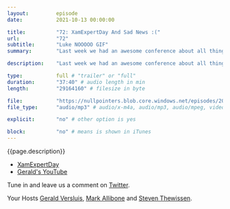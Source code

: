 ```yaml
---
layout:         episode
date: 			2021-10-13 00:00:00

title: 			"72: XamExpertDay And Sad News :("
url:        	"72"
subtitle: 		"Luke NOOOOO GIF"
summary: 		"Last week we had an awesome conference about all things Xamarin and MAUI, let's talk about it! Also, stick around until the end because there will be some sad news. Number 5 will shock you!"

description: 	"Last week we had an awesome conference about all things Xamarin and MAUI, let's talk about it! Also, stick around until the end because there will be some sad news. Number 5 will shock you!"

type:			full # "trailer" or "full"
duration: 		"37:40" # audio length in min
length: 		"29164160" # filesize in byte

file: 			"https://nullpointers.blob.core.windows.net/episodes/20211013_XamExpertDay.mp3"
file_type: 		"audio/mp3" # audio/x-m4a, audio/mp3, audio/mpeg, video/quicktime, video/mp4, video/x-m4v, application/pdf, and document/x-epub

explicit: 		"no" # other option is yes

block: 			"no" # means is shown in iTunes
---
```


{{page.description}}

* [XamExpertDay](https://xamexpertday.com)
* [Gerald's YouTube](https://youtube.com/geraldversluis)

Tune in and leave us a comment on [Twitter](https://twitter.com/nullpointersio).

Your Hosts [Gerald Versluis](https://twitter.com/jfversluis), [Mark Allibone](https://twitter.com/mallibone) and [Steven Thewissen](https://twitter.com/devnl).
